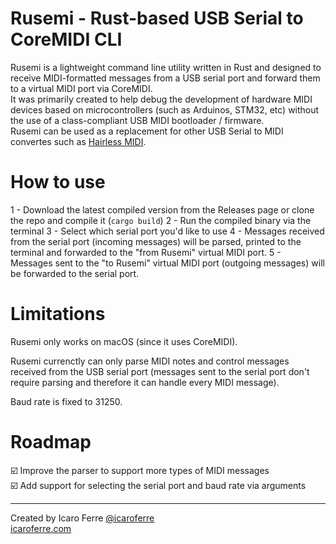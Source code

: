 # Rusemi - Rust-based USB Serial to CoreMIDI CLI

Rusemi is a lightweight command line utility written in Rust and designed to receive MIDI-formatted messages from a USB serial port and forward them to a virtual MIDI port via CoreMIDI.  
It was primarily created to help debug the development of hardware MIDI devices based on microcontrollers (such as Arduinos, STM32, etc) without the use of a class-compliant USB MIDI bootloader / firmware.  
Rusemi can be used as a replacement for other USB Serial to MIDI convertes such as [Hairless MIDI](https://github.com/projectgus/hairless-midiserial).

# How to use

1 - Download the latest compiled version from the Releases page or clone the repo and compile it (```cargo build```)
2 - Run the compiled binary via the terminal
3 - Select which serial port you'd like to use
4 - Messages received from the serial port (incoming messages) will be parsed, printed to the terminal and forwarded to the "from Rusemi" virtual MIDI port. 
5 - Messages sent to the "to Rusemi" virtual MIDI port (outgoing messages) will be forwarded to the serial port.

# Limitations

Rusemi only works on macOS (since it uses CoreMIDI).

Rusemi currenctly can only parse MIDI notes and control messages received from the USB serial port (messages sent to the serial port don't require parsing and therefore it can handle every MIDI message).

Baud rate is fixed to 31250.

# Roadmap

☑️ Improve the parser to support more types of MIDI messages  
☑️ Add support for selecting the serial port and baud rate via arguments  

-----

Created by Icaro Ferre
[@icaroferre](https://instagram.com/icaroferre)  
[icaroferre.com](https://icaroferre.com)